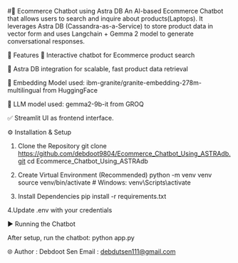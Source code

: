 #🛒 Ecommerce Chatbot using Astra DB
An AI-based Ecommerce Chatbot that allows users to search and inquire about products(Laptops). It leverages Astra DB (Cassandra-as-a-Service) to store product data in vector form and uses Langchain + Gemma 2 model to generate conversational responses.

🚀 Features
💬 Interactive chatbot for Ecommerce product search

🔗 Astra DB integration for scalable, fast product data retrieval

🤖 Embedding Model used:  ibm-granite/granite-embedding-278m-multilingual from HuggingFace

📄 LLM model used: gemma2-9b-it from GROQ

✅ Streamlit UI as frontend interface.

 

 
⚙️ Installation & Setup

1. Clone the Repository
   git clone https://github.com/debdoot9804/Ecommerce_Chatbot_Using_ASTRAdb.git
   cd Ecommerce_Chatbot_Using_ASTRAdb

2. Create Virtual Environment (Recommended)
   python -m venv venv
   source venv/bin/activate  # Windows: venv\Scripts\activate

3. Install Dependencies
   pip install -r requirements.txt

4.Update .env with your credentials


▶️ Running the Chatbot

After setup, run the chatbot:
python app.py

🌐 Author : Debdoot Sen
   Email : debdutsen111@gmail.com


   
   


 
